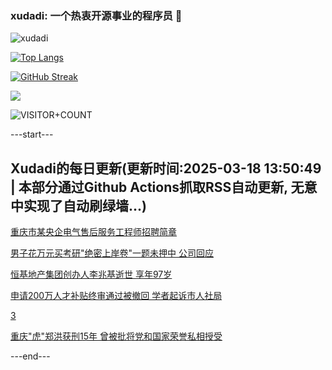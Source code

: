 ### xudadi: 一个热衷开源事业的程序员 👋

![xudadi](https://github-readme-stats-git-masterorgs-github-readme-stats-team.vercel.app/api?username=xudadi)

[![Top Langs](https://github-readme-stats.vercel.app/api/top-langs/?username=xudadi)](https://github.com/anuraghazra/github-readme-stats)

[![GitHub Streak](https://streak-stats.demolab.com?user=xudadi&locale=zh_Hans)](https://git.io/streak-stats)

![](https://raw.githubusercontent.com/xudadi/xudadi/main/assets/github-contribution-grid-snake.svg)

![VISITOR+COUNT](https://komarev.com/ghpvc/?username=xudadi&label=VISITOR+COUNT)


---start---

## Xudadi的每日更新(更新时间:2025-03-18 13:50:49 | 本部分通过Github Actions抓取RSS自动更新, 无意中实现了自动刷绿墙...)

[重庆市某央企电气售后服务工程师招聘简章](https://www.gongkaoleida.com/article/2324860)

[男子花万元买考研"绝密上岸卷"一题未押中 公司回应](https://m.163.com/news/article/JQSK91FE0514R9OJ.html)

[恒基地产集团创办人李兆基逝世 享年97岁](https://m.163.com/news/article/JQSJQ3JM0001899O.html)

[申请200万人才补贴终审通过被撤回 学者起诉市人社局](https://m.163.com/news/article/JQS5BQOG0514R9P4.html)

[3](https://m.163.com/touch/news/sub/domestic)

[重庆"虎"郑洪获刑15年 曾被批将党和国家荣誉私相授受](https://m.163.com/news/article/JQSB7UP50534A4SC.html)

---end---

